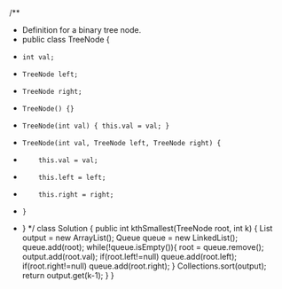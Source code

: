 /**
 * Definition for a binary tree node.
 * public class TreeNode {
 *     int val;
 *     TreeNode left;
 *     TreeNode right;
 *     TreeNode() {}
 *     TreeNode(int val) { this.val = val; }
 *     TreeNode(int val, TreeNode left, TreeNode right) {
 *         this.val = val;
 *         this.left = left;
 *         this.right = right;
 *     }
 * }
 */
class Solution {
    public int kthSmallest(TreeNode root, int k) {
        List<Integer> output = new ArrayList<Integer>();
        Queue<TreeNode> queue = new LinkedList<TreeNode>();
        queue.add(root);
        while(!queue.isEmpty()){
            root = queue.remove();
            output.add(root.val);
            if(root.left!=null) queue.add(root.left);
            if(root.right!=null) queue.add(root.right);
        }
        Collections.sort(output);
        return output.get(k-1);
    }
}